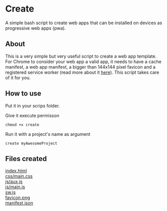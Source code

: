 # Create

A simple bash script to create web apps that can be installed on devices as progressive web apps (pwa).

## About

This is a very simple but very useful script to create a web app template. For Chrome to consider your web app a valid app, it needs to have a cache manifest, a web app manifest, a bigger than 144x144 pixel favicon and a registered service worker (read more about it [here](https://developers.google.com/web/tools/lighthouse/audits/install-prompt)). This script takes care of it for you.

## How to use

Put it in your scrips folder.

Give it execute permisson
```
chmod +x create
```

Run it with a project's name as argument
```
create myAwesomeProject
```

## Files created

[index.html](myAwesomeProject/index.html)  
[css/main.css](myAwesomeProject/css/main.css)  
[js/aux.js](myAwesomeProject/js/aux.js)  
[js/main.js](myAwesomeProject/js/main.js)  
[sw.js](myAwesomeProject/sw.js)  
[favicon.png](myAwesomeProject/favicon.png)  
[manifest.json](myAwesomeProject/manifest.json)  
